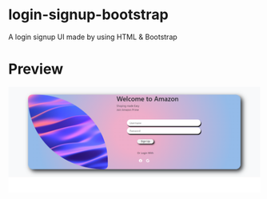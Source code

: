 # login-signup-bootstrap
A login signup UI made by using HTML & Bootstrap
# Preview
<img src="login signup preview.png">
